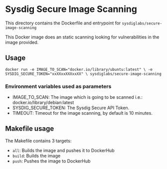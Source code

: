 # Sysdig Secure Image Scanning

This directory contains the Dockerfile and entrypoint for
`sysdiglabs/secure-image-scanning`

This Docker image does an static scanning looking for vulnerabilities in the
image provided.

## Usage

`
docker run -e IMAGE_TO_SCAN="docker.io/library/ubuntu:latest" \
           -e SYSDIG_SECURE_TOKEN="xxXXxxXXXxxXX" \
           sysdiglabs/secure-image-scanning
`

### Environment variables used as parameters

* IMAGE_TO_SCAN: The image which is going to be scanned i.e.: docker.io/library/debian:latest
* SYSDIG_SECURE_TOKEN: The Sysdig Secure API Token.
* TIMEOUT: Timeout for the image scanning, by default is 10 minutes.

## Makefile usage

The Makefile contains 3 targets:

* `all`: Builds the image and pushes it to DockerHub
* `build`: Builds the image
* `push`: Pushes the image to DockerHub
